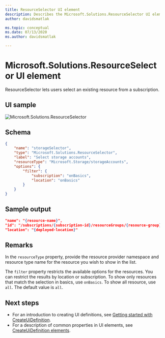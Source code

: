 ```yaml
---
title: ResourceSelector UI element
description: Describes the Microsoft.Solutions.ResourceSelector UI element for Azure portal. Used for getting a list of existing resources.
author: davidsmatlak

ms.topic: conceptual
ms.date: 07/13/2020
ms.author: davidsmatlak

---
```


# Microsoft.Solutions.ResourceSelector UI element

ResourceSelector lets users select an existing resource from a subscription.

## UI sample

![Microsoft.Solutions.ResourceSelector](./media/managed-application-elements/microsoft-solutions-resourceselector.png)

## Schema

```json
{
    "name": "storageSelector",
    "type": "Microsoft.Solutions.ResourceSelector",
    "label": "Select storage accounts",
    "resourceType": "Microsoft.Storage/storageAccounts",
    "options": {
        "filter": {
            "subscription": "onBasics",
            "location": "onBasics"
        }
    }
}
```

## Sample output

```json
"name": "{resource-name}",
"id": "/subscriptions/{subscription-id}/resourceGroups/{resource-group}/providers/{resource-provider-namespace}/{resource-type}/{resource-name}",
"location": "{deployed-location}"
```

## Remarks

In the `resourceType` property, provide the resource provider namespace and resource type name for the resource you wish to show in the list.

The `filter` property restricts the available options for the resources. You can restrict the results by location or subscription. To show only resources that match the selection in basics, use `onBasics`. To show all resource, use `all`. The default value is `all`.

## Next steps

* For an introduction to creating UI definitions, see [Getting started with CreateUiDefinition](create-uidefinition-overview.md).
* For a description of common properties in UI elements, see [CreateUiDefinition elements](create-uidefinition-elements.md).
